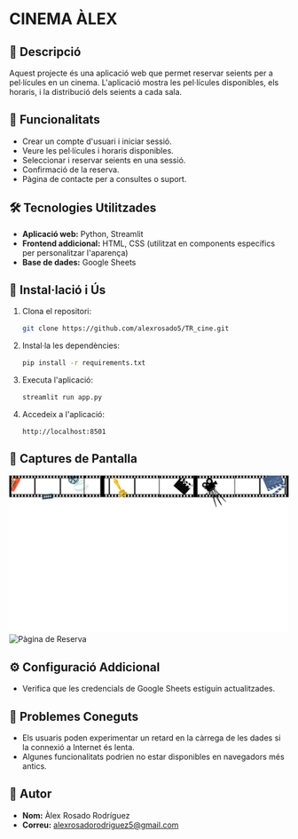 # CINEMA ÀLEX
## 📝 **Descripció**

Aquest projecte és una aplicació web que permet reservar seients per a pel·lícules en un cinema. L'aplicació mostra les pel·lícules disponibles, els horaris, i la distribució dels seients a cada sala.

## 🎯 **Funcionalitats**

- Crear un compte d'usuari i iniciar sessió.
- Veure les pel·lícules i horaris disponibles.
- Seleccionar i reservar seients en una sessió.
- Confirmació de la reserva.
- Pàgina de contacte per a consultes o suport.

## 🛠️ **Tecnologies Utilitzades**

- **Aplicació web:** Python, Streamlit
- **Frontend addicional:** HTML, CSS (utilitzat en components específics per personalitzar l'aparença)
- **Base de dades:** Google Sheets

## 🚀 **Instal·lació i Ús**

1. Clona el repositori:
    ```bash
    git clone https://github.com/alexrosado5/TR_cine.git
    ```

2. Instal·la les dependències:
    ```bash
    pip install -r requirements.txt
    ```

3. Executa l'aplicació:
    ```bash
    streamlit run app.py
    ```

4. Accedeix a l'aplicació:
    ```
    http://localhost:8501
    ```

## 📸 **Captures de Pantalla**

![Pantalla Principal](/assets/Banner.png)
![Pàgina de Reserva](ruta/a/captura2.png)

## ⚙️ **Configuració Addicional**

- Verifica que les credencials de Google Sheets estiguin actualitzades.

## 🐞 **Problemes Coneguts**

- Els usuaris poden experimentar un retard en la càrrega de les dades si la connexió a Internet és lenta.
- Algunes funcionalitats podrien no estar disponibles en navegadors més antics.

## 👤 **Autor**

- **Nom:** Àlex Rosado Rodríguez
- **Correu:** alexrosadorodriguez5@gmail.com